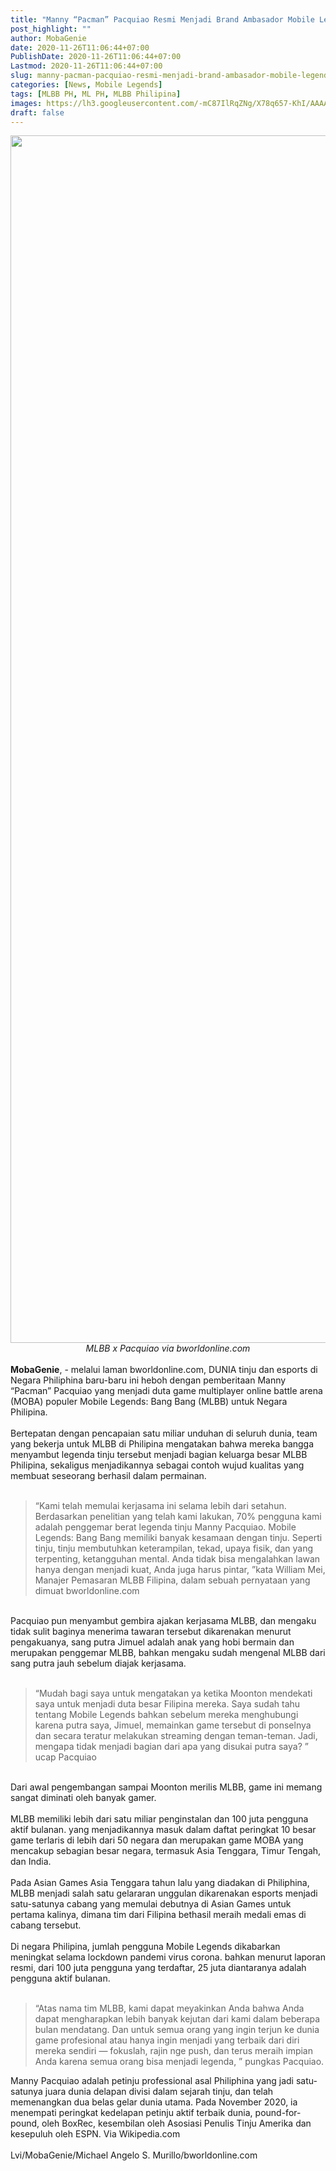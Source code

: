 ```yaml
---
title: "Manny “Pacman” Pacquiao Resmi Menjadi Brand Ambasador Mobile Legends Philiphina"
post_highlight: ""
author: MobaGenie
date: 2020-11-26T11:06:44+07:00
PublishDate: 2020-11-26T11:06:44+07:00
Lastmod: 2020-11-26T11:06:44+07:00
slug: manny-pacman-pacquiao-resmi-menjadi-brand-ambasador-mobile-legends-philiphina
categories: [News, Mobile Legends]
tags: [MLBB PH, ML PH, MLBB Philipina]
images: https://lh3.googleusercontent.com/-mC87IlRqZNg/X78q657-KhI/AAAAAAAABjk/nksC3mxyJvw7QHZCLyWUxq_pOMNGJA4vQCLcBGAsYHQ/s1600/IMG_ORG_1606363727016.jpeg
draft: false
---
```


<div text-align: center;"><a href="https://lh3.googleusercontent.com/-mC87IlRqZNg/X78q657-KhI/AAAAAAAABjk/nksC3mxyJvw7QHZCLyWUxq_pOMNGJA4vQCLcBGAsYHQ/s1600/IMG_ORG_1606363727016.jpeg"  ><img  src="https://lh3.googleusercontent.com/-mC87IlRqZNg/X78q657-KhI/AAAAAAAABjk/nksC3mxyJvw7QHZCLyWUxq_pOMNGJA4vQCLcBGAsYHQ/s1600/IMG_ORG_1606363727016.jpeg"  width="2898" height="1932"  ></a></div><div style="text-align: center;"><i style="">MLBB x Pacquiao via bworldonline.com</i></div><div><b><br>
</b></div><div><b>MobaGenie</b>, - melalui laman bworldonline.com, DUNIA tinju dan esports di Negara Philiphina baru-baru ini heboh dengan pemberitaan Manny “Pacman” Pacquiao yang menjadi duta game multiplayer online battle arena (MOBA) populer Mobile Legends: Bang Bang (MLBB) untuk Negara Philipina.</div><div><br>
</div><div>Bertepatan dengan pencapaian satu miliar unduhan di seluruh dunia, team yang bekerja untuk MLBB di Philipina mengatakan bahwa mereka bangga menyambut legenda tinju tersebut menjadi bagian keluarga besar MLBB Philipina, sekaligus menjadikannya sebagai contoh wujud kualitas yang membuat seseorang berhasil dalam permainan.</div><div><br>
</div><blockquote>“Kami telah memulai kerjasama ini selama lebih dari setahun. Berdasarkan penelitian yang telah kami lakukan, 70% pengguna kami adalah penggemar berat legenda tinju Manny Pacquiao. Mobile Legends: Bang Bang memiliki banyak kesamaan dengan tinju. Seperti tinju, tinju membutuhkan keterampilan, tekad, upaya fisik, dan yang terpenting, ketangguhan mental. Anda tidak bisa mengalahkan lawan hanya dengan menjadi kuat, Anda juga harus pintar,&nbsp;”kata William Mei, Manajer Pemasaran MLBB Filipina, dalam sebuah pernyataan yang dimuat bworldonline.com</blockquote><div><br>
</div><div>Pacquiao pun menyambut gembira ajakan kerjasama MLBB, dan mengaku tidak sulit baginya menerima tawaran tersebut dikarenakan menurut pengakuanya, sang putra Jimuel adalah anak yang hobi bermain dan merupakan penggemar MLBB, bahkan mengaku sudah mengenal MLBB dari sang putra jauh sebelum diajak kerjasama.</div><div><br>
</div><blockquote>“Mudah bagi saya untuk mengatakan ya ketika Moonton mendekati saya untuk menjadi duta besar Filipina mereka. Saya sudah tahu tentang Mobile Legends bahkan sebelum mereka menghubungi karena putra saya, Jimuel, memainkan game tersebut di ponselnya dan secara teratur melakukan streaming dengan teman-teman. Jadi, mengapa tidak menjadi bagian dari apa yang disukai putra saya? ” ucap Pacquiao</blockquote><div><br>
</div><div>Dari awal pengembangan sampai Moonton merilis MLBB, game ini memang sangat diminati oleh banyak gamer.</div><div><br>
</div><div>MLBB memiliki lebih dari satu miliar penginstalan dan 100 juta pengguna aktif bulanan. yang menjadikannya masuk dalam daftat peringkat 10 besar game terlaris di lebih dari 50 negara dan merupakan game MOBA yang mencakup sebagian besar negara, termasuk Asia Tenggara, Timur Tengah, dan India.</div><div><br>
</div><div>Pada Asian Games Asia Tenggara tahun lalu yang diadakan di Philiphina, MLBB menjadi salah satu gelararan unggulan dikarenakan esports menjadi satu-satunya cabang yang memulai debutnya di Asian Games untuk pertama kalinya, dimana tim dari Filipina bethasil meraih medali emas di cabang tersebut.&nbsp;&nbsp;</div><div><br>
</div><div>Di negara Philipina, jumlah pengguna Mobile Legends dikabarkan meningkat selama lockdown pandemi virus corona. bahkan menurut laporan resmi, dari 100 juta pengguna yang terdaftar, 25 juta diantaranya adalah pengguna aktif bulanan.</div><div><br>
</div><blockquote>“Atas nama tim MLBB, kami dapat meyakinkan Anda bahwa Anda dapat mengharapkan lebih banyak kejutan dari kami dalam beberapa bulan mendatang. Dan untuk semua orang yang ingin terjun ke dunia game profesional atau hanya ingin menjadi yang terbaik dari diri mereka sendiri — fokuslah, rajin nge push, dan terus meraih impian Anda karena semua orang bisa menjadi legenda, ” pungkas Pacquiao.</blockquote><div>Manny Pacquiao adalah petinju professional asal Philiphina yang jadi satu-satunya juara dunia delapan divisi dalam sejarah tinju, dan telah memenangkan dua belas gelar dunia utama. Pada November 2020, ia menempati peringkat kedelapan petinju aktif terbaik dunia, pound-for-pound, oleh BoxRec, kesembilan oleh Asosiasi Penulis Tinju Amerika dan kesepuluh oleh ESPN. Via Wikipedia.com<br>
</div><div><br>
</div><div>Lvi/MobaGenie/Michael Angelo S. Murillo/bworldonline.com</div><div><br>
</div><br>

